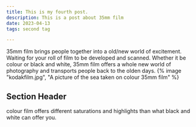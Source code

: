 ```yaml
---
title: This is my fourth post.
description: This is a post about 35mm film 
date: 2023-04-13
tags: second tag

---
```

35mm film brings people together into a old/new world of excitement. Waiting for your roll of film to be developed and scanned. Whether it be colour or black and white, 35mm film offers a whole new world of photography and transports people back to the olden days.
{% image "kodakfilm.jpg", "A picture of the sea taken on colour 35mm film" %}

## Section Header

colour film offers different saturations and highlights than what black and white can offer you. 


